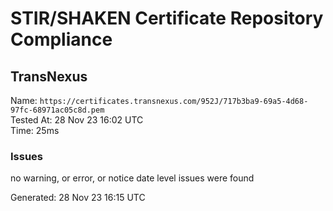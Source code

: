 # STIR/SHAKEN Certificate Repository Compliance

## TransNexus

Name: `https://certificates.transnexus.com/952J/717b3ba9-69a5-4d68-97fc-68971ac05c8d.pem`\
Tested At: 28 Nov 23 16:02 UTC\
Time: 25ms

### Issues

no warning, or error, or notice date level issues were found

Generated: 28 Nov 23 16:15 UTC